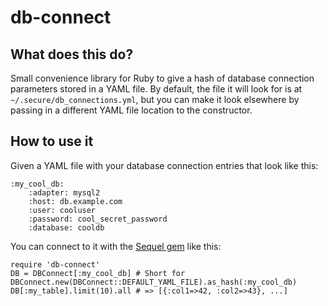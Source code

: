 # db-connect

## What does this do?

Small convenience library for Ruby to give a hash of database connection
parameters stored in a YAML file. By default, the file it will look for is at
`~/.secure/db_connections.yml`, but you can make it look elsewhere by passing
in a different YAML file location to the constructor.

## How to use it

Given a YAML file with your database connection entries that look like this:

    :my_cool_db:
        :adapter: mysql2
        :host: db.example.com
        :user: cooluser
        :password: cool_secret_password
        :database: cooldb

You can connect to it with the [Sequel gem](https://github.com/jeremyevans/sequel) like this:

    require 'db-connect'
    DB = DBConnect[:my_cool_db] # Short for DBConnect.new(DBConnect::DEFAULT_YAML_FILE).as_hash(:my_cool_db)
    DB[:my_table].limit(10).all # => [{:col1=>42, :col2=>43}, ...]
